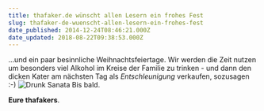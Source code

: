 ```yaml
---
title: thafaker.de wünscht allen Lesern ein frohes Fest
slug: thafaker-de-wuenscht-allen-lesern-ein-frohes-fest
date_published: 2014-12-24T08:46:21.000Z
date_updated: 2018-08-22T09:38:53.000Z
---
```


…und ein paar besinnliche Weihnachtsfeiertage. Wir werden die Zeit nutzen um besonders viel Alkohol im Kreise der Familie zu trinken - und dann den dicken Kater am nächsten Tag als *Entschleunigung* verkaufen, sozusagen :-)
![Drunk Sanata](//picdump.thafaker.de/2010/12/drunk-santa.jpg)
Bis bald.

**Eure thafakers**.
